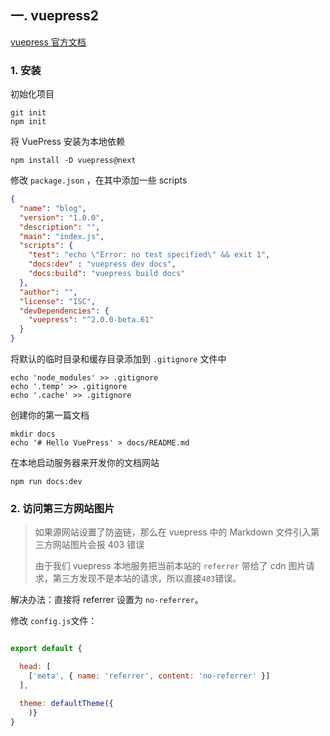 
## 一. vuepress2

[vuepress 官方文档](https://v2.vuepress.vuejs.org/zh/)

### 1. 安装

初始化项目

~~~shell
git init
npm init
~~~

将 VuePress 安装为本地依赖

~~~shell
npm install -D vuepress@next
~~~

修改 `package.json` ，在其中添加一些 scripts

~~~json
{
  "name": "blog",
  "version": "1.0.0",
  "description": "",
  "main": "index.js",
  "scripts": {
    "test": "echo \"Error: no test specified\" && exit 1",
    "docs:dev" : "vuepress dev docs",
    "docs:build": "vuepress build docs"
  },
  "author": "",
  "license": "ISC",
  "devDependencies": {
    "vuepress": "^2.0.0-beta.61"
  }
}
~~~

将默认的临时目录和缓存目录添加到 `.gitignore` 文件中

~~~shell
echo 'node_modules' >> .gitignore
echo '.temp' >> .gitignore
echo '.cache' >> .gitignore
~~~

创建你的第一篇文档

~~~shell
mkdir docs
echo '# Hello VuePress' > docs/README.md
~~~

在本地启动服务器来开发你的文档网站

~~~shell
npm run docs:dev
~~~







### 2. 访问第三方网站图片

> 如果源网站设置了防盗链，那么在 vuepress 中的 Markdown 文件引入第三方网站图片会报 403 错误
>
> 由于我们 vuepress 本地服务把当前本站的 `referrer` 带给了 cdn 图片请求，第三方发现不是本站的请求，所以直接`403`错误。



解决办法：直接将 referrer 设置为 `no-referrer`。



修改 `config.js`文件：

~~~javascript

export default {

  head: [
    ['meta', { name: 'referrer', content: 'no-referrer' }]
  ],

  theme: defaultTheme({
    )}  
}
~~~
